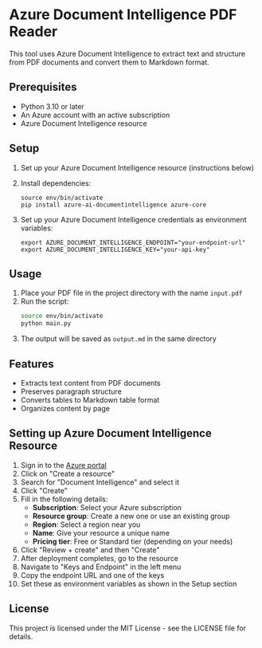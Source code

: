 # Azure Document Intelligence PDF Reader

This tool uses Azure Document Intelligence to extract text and structure from PDF documents and convert them to Markdown format.

## Prerequisites

- Python 3.10 or later
- An Azure account with an active subscription
- Azure Document Intelligence resource

## Setup

1. Set up your Azure Document Intelligence resource (instructions below)
2. Install dependencies:
   ```
   source env/bin/activate
   pip install azure-ai-documentintelligence azure-core
   ```

3. Set up your Azure Document Intelligence credentials as environment variables:
   ```
   export AZURE_DOCUMENT_INTELLIGENCE_ENDPOINT="your-endpoint-url"
   export AZURE_DOCUMENT_INTELLIGENCE_KEY="your-api-key"
   ```

## Usage

1. Place your PDF file in the project directory with the name `input.pdf`
2. Run the script:
   ```bash
   source env/bin/activate
   python main.py
   ```
3. The output will be saved as `output.md` in the same directory

## Features

- Extracts text content from PDF documents
- Preserves paragraph structure
- Converts tables to Markdown table format
- Organizes content by page

## Setting up Azure Document Intelligence Resource

1. Sign in to the [Azure portal](https://portal.azure.com)
2. Click on "Create a resource"
3. Search for "Document Intelligence" and select it
4. Click "Create"
5. Fill in the following details:
   - **Subscription**: Select your Azure subscription
   - **Resource group**: Create a new one or use an existing group
   - **Region**: Select a region near you
   - **Name**: Give your resource a unique name
   - **Pricing tier**: Free or Standard tier (depending on your needs)
6. Click "Review + create" and then "Create"
7. After deployment completes, go to the resource
8. Navigate to "Keys and Endpoint" in the left menu
9. Copy the endpoint URL and one of the keys
10. Set these as environment variables as shown in the Setup section

## License

This project is licensed under the MIT License - see the LICENSE file for details.